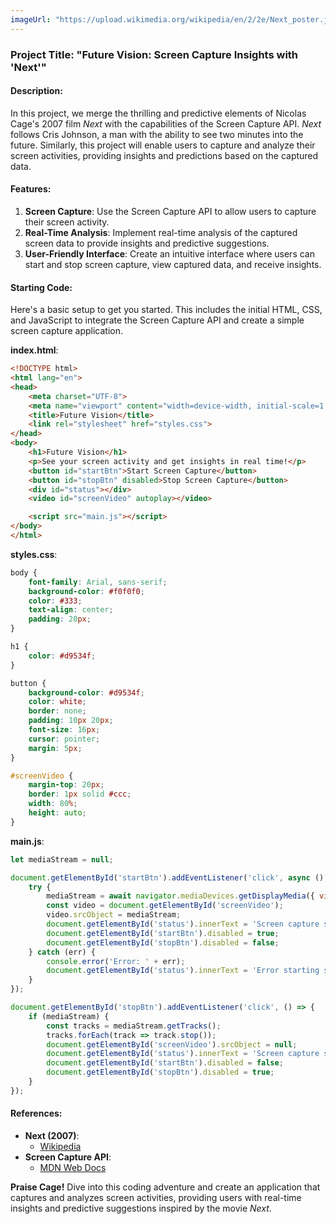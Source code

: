 ```yaml
---
imageUrl: "https://upload.wikimedia.org/wikipedia/en/2/2e/Next_poster.jpg"
---
```

### Project Title: "Future Vision: Screen Capture Insights with 'Next'"

#### Description:
In this project, we merge the thrilling and predictive elements of Nicolas Cage's 2007 film *Next* with the capabilities of the Screen Capture API. *Next* follows Cris Johnson, a man with the ability to see two minutes into the future. Similarly, this project will enable users to capture and analyze their screen activities, providing insights and predictions based on the captured data.

#### Features:
1. **Screen Capture**: Use the Screen Capture API to allow users to capture their screen activity.
2. **Real-Time Analysis**: Implement real-time analysis of the captured screen data to provide insights and predictive suggestions.
3. **User-Friendly Interface**: Create an intuitive interface where users can start and stop screen capture, view captured data, and receive insights.

#### Starting Code:
Here's a basic setup to get you started. This includes the initial HTML, CSS, and JavaScript to integrate the Screen Capture API and create a simple screen capture application.

**index.html**:
```html
<!DOCTYPE html>
<html lang="en">
<head>
    <meta charset="UTF-8">
    <meta name="viewport" content="width=device-width, initial-scale=1.0">
    <title>Future Vision</title>
    <link rel="stylesheet" href="styles.css">
</head>
<body>
    <h1>Future Vision</h1>
    <p>See your screen activity and get insights in real time!</p>
    <button id="startBtn">Start Screen Capture</button>
    <button id="stopBtn" disabled>Stop Screen Capture</button>
    <div id="status"></div>
    <video id="screenVideo" autoplay></video>

    <script src="main.js"></script>
</body>
</html>
```

**styles.css**:
```css
body {
    font-family: Arial, sans-serif;
    background-color: #f0f0f0;
    color: #333;
    text-align: center;
    padding: 20px;
}

h1 {
    color: #d9534f;
}

button {
    background-color: #d9534f;
    color: white;
    border: none;
    padding: 10px 20px;
    font-size: 16px;
    cursor: pointer;
    margin: 5px;
}

#screenVideo {
    margin-top: 20px;
    border: 1px solid #ccc;
    width: 80%;
    height: auto;
}
```

**main.js**:
```javascript
let mediaStream = null;

document.getElementById('startBtn').addEventListener('click', async () => {
    try {
        mediaStream = await navigator.mediaDevices.getDisplayMedia({ video: true });
        const video = document.getElementById('screenVideo');
        video.srcObject = mediaStream;
        document.getElementById('status').innerText = 'Screen capture started';
        document.getElementById('startBtn').disabled = true;
        document.getElementById('stopBtn').disabled = false;
    } catch (err) {
        console.error('Error: ' + err);
        document.getElementById('status').innerText = 'Error starting screen capture';
    }
});

document.getElementById('stopBtn').addEventListener('click', () => {
    if (mediaStream) {
        const tracks = mediaStream.getTracks();
        tracks.forEach(track => track.stop());
        document.getElementById('screenVideo').srcObject = null;
        document.getElementById('status').innerText = 'Screen capture stopped';
        document.getElementById('startBtn').disabled = false;
        document.getElementById('stopBtn').disabled = true;
    }
});
```

#### References:
- **Next (2007)**:
  - [Wikipedia](https://en.wikipedia.org/wiki/Next_(2007_film))
- **Screen Capture API**:
  - [MDN Web Docs](https://developer.mozilla.org/en-US/docs/Web/API/Screen_Capture_API)

**Praise Cage!** Dive into this coding adventure and create an application that captures and analyzes screen activities, providing users with real-time insights and predictive suggestions inspired by the movie *Next*.